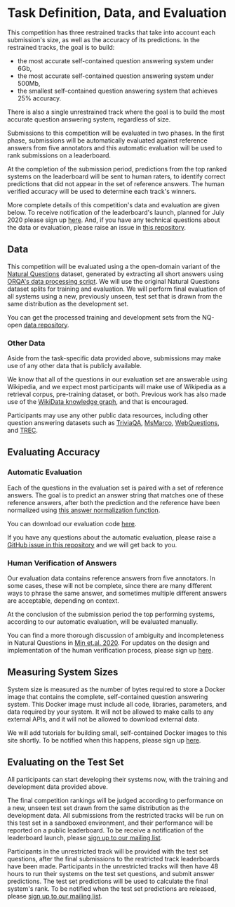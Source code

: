 # Task Definition, Data, and Evaluation
This competition has three restrained tracks that take into account each
submission's size, as well as the accuracy of its predictions. In the restrained
tracks, the goal is to build:

* the most accurate self-contained question answering system under 6Gb,
* the most accurate self-contained question answering system under 500Mb,
* the smallest self-contained question answering system that achieves 25%
  accuracy.

There is also a single unrestrained track where the goal is to build the most
accurate question answering system, regardless of size.

Submissions to this competition will be evaluated in two phases. In the first
phase, submissions will be automatically evaluated against reference answers
from five annotators and this automatic evaluation will be used to rank
submissions on a leaderboard.

At the completion of the submission period, predictions from the top ranked
systems on the leaderboard will be sent to human raters, to identify correct
predictions that did not appear in the set of reference answers. The human
verified accuracy will be used to determine each track's winners.

More complete details of this competition's data and evaluation are given
below. To receive notification of the leaderboard's launch, planned for July
2020 please sign up
[here](https://efficientqa.github.io/sign_up_for_notifications.html).  And, if
you have any technical questions about the data or evaluation, please raise an
issue in [this
repository](https://github.com/efficientqa/efficientqa.github.io/issues).

## Data
This competition will be evaluated using a the open-domain variant of the
[Natural Questions](https://ai.google.com/research/NaturalQuestions/) dataset,
generated by extracting all short answers using [ORQA's data processing
script](https://github.com/google-research/language/blob/master/language/orqa/preprocessing/convert_to_nq_open.py). We
will use the original Natural Questions dataset splits for training and
evaluation. We will perform final evaluation of all systems using a new,
previously unseen, test set that is drawn from the same distribution as the
development set.

You can get the processed training and development sets from the NQ-open [data
repository](https://github.com/google-research-datasets/natural-questions/tree/master/nq_open).

### Other Data
Aside from the task-specific data provided above, submissions may make use of
any other data that is publicly available.

We know that all of the questions in our evaluation set are answerable using
Wikipedia, and we expect most participants will make use of Wikipedia as a
retrieval corpus, pre-training dataset, or both. Previous
work has also made use of the [WikiData
knowledge graph](https://www.wikidata.org/), and that is encouraged.

Participants may use any other public data resources, including other question
answering datasets such as [TriviaQA](https://www.wikidata.org/),
[MsMarco](https://microsoft.github.io/msmarco/),
[WebQuestions](https://worksheets.codalab.org/worksheets/0xba659fe363cb46e7a505c5b6a774dc8a),
and [TREC](https://trec.nist.gov/data/qa.html).


## Evaluating Accuracy

### Automatic Evaluation
Each of the questions in the evaluation set is paired with a set of reference
answers. The goal is to predict an answer string that matches one of these
reference answers, after both the prediction and the reference have been
normalized using [this answer normalization
function](https://github.com/google-research/language/blob/58f5dc33a99d168a71586d64ffb7648a0f33b49a/language/orqa/utils/eval_utils.py#L23).

You can download our evaluation code
[here](https://github.com/google-research/language/blob/58f5dc33a99d168a71586d64ffb7648a0f33b49a/language/orqa/utils/eval_utils.py#L23).

If you have any questions about the automatic evaluation, please raise a [GitHub
issue in this
repository](https://github.com/efficientqa/efficientqa.github.io/issues) and we
will get back to you.

### Human Verification of Answers
Our evaluation data contains reference answers from five annotators. In some
cases, these will not be complete, since there are many different ways to phrase
the same answer, and sometimes multiple different answers are acceptable,
depending on context.

At the conclusion of the submission period the top performing systems, according
to our automatic evaluation, will be evaluated manually.

You can find a more thorough discussion of ambiguity and incompleteness in
Natural Questions in [Min
et.al. 2020](https://github.com/efficientqa/efficientqa.github.io/issues). For
updates on the design and implementation of the human verification process,
please sign up
[here](https://github.com/efficientqa/efficientqa.github.io/issues).

## Measuring System Sizes
System size is measured as the number of bytes required to store a Docker image
that contains the complete, self-contained question answering system. This
Docker image must include all code, libraries, parameters, and data required by
your system. It will not be allowed to make calls to any external APIs, and it
will not be allowed to download external data.

We will add tutorials for building small, self-contained Docker images to this
site shortly. To be notified when this happens, please sign up
[here](https://efficientqa.github.io/sign_up_for_notifications.html).

## Evaluating on the Test Set
All participants can start developing their systems now, with the training and
development data provided above.

The final competition rankings will be judged according to performance on a new,
unseen test set drawn from the same distribution as the development data. All
submissions from the restricted tracks will be run on this test set in a
sandboxed environment, and their performance will be reported on a public
leaderboard. To be receive a notification of the leaderboard launch, please [sign
up to our mailing list](https://efficientqa.github.io/sign_up_for_notifications.html).

Participants in the unrestricted track will be provided with the test set
questions, after the final submissions to the restricted track leaderboards have
been made. Participants in the unrestricted tracks will then have 48 hours to
run their systems on the test set questions, and submit answer predictions. The
test set predictions will be used to calculate the final system's rank. To be
notified when the test set predictions are released, please [sign up to our
mailing list](https://efficientqa.github.io/sign_up_for_notifications.html).
